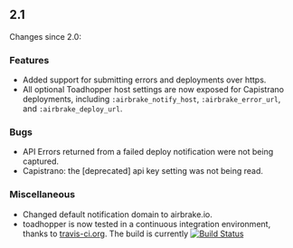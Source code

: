 ## 2.1

Changes since 2.0:

### Features

  * Added support for submitting errors and deployments over https.
  * All optional Toadhopper host settings are now exposed for Capistrano
    deployments, including `:airbrake_notify_host`, `:airbrake_error_url`, and
    `:airbrake_deploy_url`.

### Bugs

  * API Errors returned from a failed deploy notification were not being captured.
  * Capistrano: the [deprecated] api key setting was not being read.

### Miscellaneous

  * Changed default notification domain to airbrake.io.
  * toadhopper is now tested in a continuous integration environment, thanks to [travis-ci.org](http://travis-ci.org/).
    The build is currently
    [![Build Status](https://secure.travis-ci.org/toolmantim/toadhopper.png)](http://travis-ci.org/toolmantim/toadhopper)